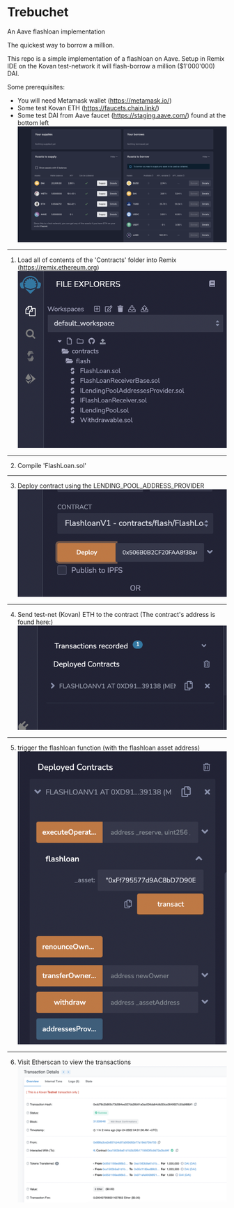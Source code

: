 # Trebuchet

An Aave flashloan implementation

The quickest way to borrow a million.

This repo is a simple implementation of a flashloan on Aave.
Setup in Remix IDE on the Kovan test-network it will flash-borrow a million ($1'000'000) DAI.

Some prerequisites:

- You will need Metamask wallet (https://metamask.io/)
- Some test Kovan ETH (https://faucets.chain.link/)
- Some test DAI from Aave faucet (https://staging.aave.com/)
  found at the bottom left
  ![Aave Faucet](./assets/aavefaucet.png 'Aave Faucet')

---

1. Load all of contents of the 'Contracts' folder into Remix (https://remix.ethereum.org)
   ![Contracts in Remix](./assets/remix-files.png 'Remix Files')
   <br>

---

2. Compile 'FlashLoan.sol'
   <br>

---

3. Deploy contract using the LENDING_POOL_ADDRESS_PROVIDER
   ![Deploy contracts](./assets/deploy.png 'Deploy contracts')
   <br>

---

4. Send test-net (Kovan) ETH to the contract (The contract's address is found here:)
   ![Contract address](./assets/contract-address.png 'Contract address')
   <br>

---

5. trigger the flashloan function (with the flashloan asset address)
   ![Trigger FlashLoan](./assets/trigger-flashloan.png 'Trigger FlashLoan')
   <br>

---

6. Visit Etherscan to view the transactions
   ![FlashLoan on Etherscan](./assets/flashloan-etherscan.png 'FlashLoan on Etherscan')
